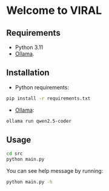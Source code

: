 # Welcome to VIRAL

## Requirements

- Python 3.11
- [Ollama](https://ollama.com/).


## Installation

- Python requirements:

```bash
pip install -r requirements.txt
```

- [Ollama](https://ollama.com/download):

```bash
ollama run qwen2.5-coder
```

## Usage

```bash
cd src
python main.py
```

You can see help message by running:

```bash
python main.py -h
```

